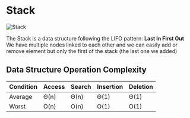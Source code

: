 # Stack

![Stack](assets1.png)  

The Stack is a data structure following the LIFO pattern: **Last In First Out**  
We have multiple nodes linked to each other and we can easily add or remove element but only the first of the stack (the last one we added)

## Data Structure Operation Complexity  

| Condition | Access | Search | Insertion | Deletion |
| --------- | ------ | ------ | --------- | -------- |  
| Average   | Θ(n)   | Θ(n)   | Θ(1)      | Θ(1)     |
| Worst     | O(n)   | O(n)   | O(1)      | O(1)     |
